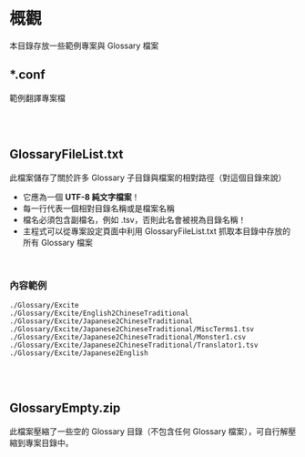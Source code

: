 ﻿# 概觀
本目錄存放一些範例專案與 Glossary 檔案

## *.conf
範例翻譯專案檔

<br />
<br />

## GlossaryFileList.txt

此檔案儲存了關於許多 Glossary 子目錄與檔案的相對路徑（對這個目錄來說）
- 它應為一個 **UTF-8 純文字檔案**！
- 每一行代表一個相對目錄名稱或是檔案名稱
- 檔名必須包含副檔名，例如 .tsv，否則此名會被視為目錄名稱！
- 主程式可以從專案設定頁面中利用 GlossaryFileList.txt 抓取本目錄中存放的所有 Glossary 檔案

<br />

### 內容範例
```
./Glossary/Excite
./Glossary/Excite/English2ChineseTraditional
./Glossary/Excite/Japanese2ChineseTraditional
./Glossary/Excite/Japanese2ChineseTraditional/MiscTerms1.tsv
./Glossary/Excite/Japanese2ChineseTraditional/Monster1.csv
./Glossary/Excite/Japanese2ChineseTraditional/Translator1.tsv
./Glossary/Excite/Japanese2English
 ```

<br />
<br />

## GlossaryEmpty.zip
此檔案壓縮了一些空的 Glossary 目錄（不包含任何 Glossary 檔案），可自行解壓縮到專案目錄中。
